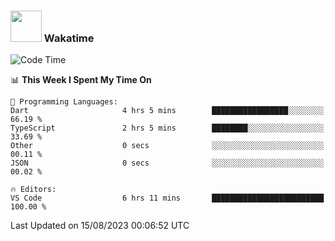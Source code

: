 ### <img src="https://media.giphy.com/media/VgCDAzcKvsR6OM0uWg/giphy.gif" width="50"> Wakatime

  <!--START_SECTION:waka-->
![Code Time](http://img.shields.io/badge/Code%20Time-1%2C431%20hrs%2013%20mins-blue)

📊 **This Week I Spent My Time On** 

```text
💬 Programming Languages: 
Dart                     4 hrs 5 mins        █████████████████░░░░░░░░   66.19 % 
TypeScript               2 hrs 5 mins        ████████░░░░░░░░░░░░░░░░░   33.69 % 
Other                    0 secs              ░░░░░░░░░░░░░░░░░░░░░░░░░   00.11 % 
JSON                     0 secs              ░░░░░░░░░░░░░░░░░░░░░░░░░   00.02 % 

🔥 Editors: 
VS Code                  6 hrs 11 mins       █████████████████████████   100.00 % 
```


 Last Updated on 15/08/2023 00:06:52 UTC
<!--END_SECTION:waka-->
